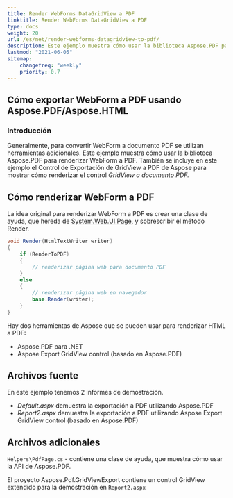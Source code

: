 ```yaml
---
title: Render WebForms DataGridView a PDF
linktitle: Render WebForms DataGridView a PDF
type: docs
weight: 20
url: /es/net/render-webforms-datagridview-to-pdf/
description: Este ejemplo muestra cómo usar la biblioteca Aspose.PDF para renderizar WebForm a PDF.
lastmod: "2021-06-05"
sitemap:
    changefreq: "weekly"
    priority: 0.7
---
```


## Cómo exportar WebForm a PDF usando Aspose.PDF/Aspose.HTML

### Introducción

Generalmente, para convertir WebForm a documento PDF se utilizan herramientas adicionales. Este ejemplo muestra cómo usar la biblioteca Aspose.PDF para renderizar WebForm a PDF. También se incluye en este ejemplo el Control de Exportación de GridView a PDF de Aspose para mostrar cómo renderizar el control _GridView a documento PDF._

## Cómo renderizar WebForm a PDF

La idea original para renderizar WebForm a PDF es crear una clase de ayuda, que hereda de [System.Web.UI.Page](https://msdn.microsoft.com/en-US/library/System.Web.UI.Page.aspx), y sobrescribir el método Render.

```csharp
void Render(HtmlTextWriter writer)
{
    if (RenderToPDF)
    {
        // renderizar página web para documento PDF
    }
    else
    {
        // renderizar página web en navegador
        base.Render(writer);
    }
}
```
Hay dos herramientas de Aspose que se pueden usar para renderizar HTML a PDF:

- Aspose.PDF para .NET
- Aspose Export GridView control (basado en Aspose.PDF)

## Archivos fuente

En este ejemplo tenemos 2 informes de demostración.

- _Default.aspx_ demuestra la exportación a PDF utilizando Aspose.PDF
- _Report2.aspx_ demuestra la exportación a PDF utilizando Aspose Export GridView control (basado en Aspose.PDF)

## Archivos adicionales

`Helpers\PdfPage.cs` - contiene una clase de ayuda, que muestra cómo usar la API de Aspose.PDF.

El proyecto Aspose.Pdf.GridViewExport contiene un control GridView extendido para la demostración en `Report2.aspx`
